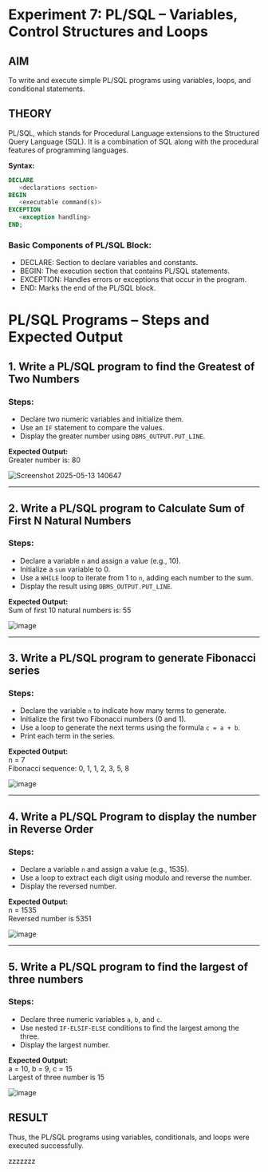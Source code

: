 # Experiment 7: PL/SQL – Variables, Control Structures and Loops

## AIM
To write and execute simple PL/SQL programs using variables, loops, and conditional statements.


## THEORY

PL/SQL, which stands for Procedural Language extensions to the Structured Query Language (SQL). It is a combination of SQL along with the procedural features of programming languages.

**Syntax:**
```sql
DECLARE 
   <declarations section> 
BEGIN 
   <executable command(s)>
EXCEPTION 
   <exception handling> 
END;
```

### Basic Components of PL/SQL Block:
- DECLARE: Section to declare variables and constants.
- BEGIN: The execution section that contains PL/SQL statements.
- EXCEPTION: Handles errors or exceptions that occur in the program.
- END: Marks the end of the PL/SQL block.

# PL/SQL Programs – Steps and Expected Output

## 1. Write a PL/SQL program to find the Greatest of Two Numbers

### Steps:
- Declare two numeric variables and initialize them.
- Use an `IF` statement to compare the values.
- Display the greater number using `DBMS_OUTPUT.PUT_LINE`.

**Expected Output:**  
Greater number is: 80

![Screenshot 2025-05-13 140647](https://github.com/user-attachments/assets/ed036e8e-2d85-4589-a443-427d24eaa931)

---

## 2. Write a PL/SQL program to Calculate Sum of First N Natural Numbers

### Steps:
- Declare a variable `n` and assign a value (e.g., 10).
- Initialize a `sum` variable to 0.
- Use a `WHILE` loop to iterate from 1 to `n`, adding each number to the sum.
- Display the result using `DBMS_OUTPUT.PUT_LINE`.

**Expected Output:**  
Sum of first 10 natural numbers is: 55

![image](https://github.com/user-attachments/assets/6d750a06-d53e-4eac-ba06-4a9506019715)

---

## 3. Write a PL/SQL program to generate Fibonacci series

### Steps:
- Declare the variable `n` to indicate how many terms to generate.
- Initialize the first two Fibonacci numbers (0 and 1).
- Use a loop to generate the next terms using the formula `c = a + b`.
- Print each term in the series.

**Expected Output:**  
n = 7  
Fibonacci sequence: 0, 1, 1, 2, 3, 5, 8

![image](https://github.com/user-attachments/assets/dadbc100-6d1d-433a-b8cc-b4a97211c783)

---

## 4. Write a PL/SQL Program to display the number in Reverse Order

### Steps:
- Declare a variable `n` and assign a value (e.g., 1535).
- Use a loop to extract each digit using modulo and reverse the number.
- Display the reversed number.

**Expected Output:**  
n = 1535  
Reversed number is 5351

![image](https://github.com/user-attachments/assets/94ec0e84-f394-4047-9173-f857ff481292)

---

## 5. Write a PL/SQL program to find the largest of three numbers

### Steps:
- Declare three numeric variables `a`, `b`, and `c`.
- Use nested `IF-ELSIF-ELSE` conditions to find the largest among the three.
- Display the largest number.

**Expected Output:**  
a = 10, b = 9, c = 15  
Largest of three number is 15

![image](https://github.com/user-attachments/assets/09b31f05-92de-4fc5-b867-97dbdac67e7f)

## RESULT
Thus, the PL/SQL programs using variables, conditionals, and loops were executed successfully.



zzzzzzz
